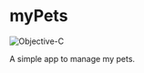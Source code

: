 # myPets
![Objective-C](https://img.shields.io/badge/linguagem-Objective--C-green.svg)

A simple app to manage my pets.
